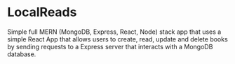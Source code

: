 # LocalReads

Simple full MERN (MongoDB, Express, React, Node) stack app that uses a simple React App that allows users to create, read, update and delete books by sending requests to a Express server that interacts with a MongoDB database.

 